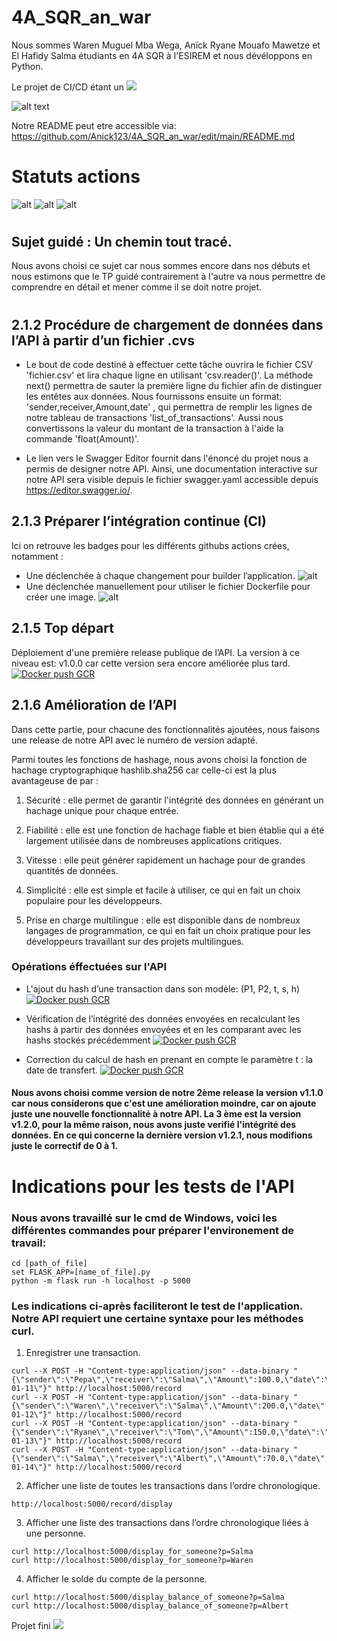 # 4A_SQR_an_war
Nous sommes Waren Muguel Mba Wega, Anïck Ryane Mouafo Mawetze et El Hafidy Salma étudiants en 4A SQR à l'ESIREM et nous dévéloppons en Python.

Le projet de CI/CD étant un [![](https://img.shields.io/badge/PROJET_TERMINÉ_🚀-059142?style=for-the-badge&logoColor=white)](https://dev.to/envoy_/150-badges-for-github-pnk)

![alt text](https://esirem.u-bourgogne.fr/wp-content/uploads/2021/02/cropped-sans-titr-petite2-1.png)

Notre README peut etre accessible via: https://github.com/Anick123/4A_SQR_an_war/edit/main/README.md
# Statuts actions
![alt](http://github.com/Anick123/4A_SQR_an_war/actions/workflows/blank.yml/badge.svg)
![alt](http://github.com/Anick123/4A_SQR_an_war/actions/workflows/curl.yml/badge.svg)
![alt](http://github.com/Anick123/4A_SQR_an_war/actions/workflows/action.yml/badge.svg)
#
## Sujet guidé : Un chemin tout tracé. 
Nous avons choisi ce sujet car nous sommes encore dans nos débuts et nous estimons que le TP guidé contrairement à l'autre va nous permettre de comprendre en détail et mener comme il se doit notre projet.
#
## 2.1.2 Procédure de chargement de données dans l’API à partir d’un fichier .cvs
* Le bout de code destiné à effectuer cette tâche ouvrira le fichier CSV 'fichier.csv' et lira chaque ligne en utilisant 'csv.reader()'. La méthode next() permettra de sauter la première ligne du fichier afin de distinguer les entêtes aux données. Nous fournissons ensuite un format: 'sender,receiver,Amount,date' , qui permettra de remplir les lignes de notre tableau de transactions 'list_of_transactions'. Aussi nous convertissons la valeur du montant de la transaction à l'aide la commande 'float(Amount)'.

* Le lien vers le Swagger Editor fournit dans l'énoncé du projet nous a permis de designer notre API. Ainsi, une documentation interactive sur notre API sera visible depuis le fichier swagger.yaml accessible depuis https://editor.swagger.io/.


## 2.1.3 Préparer l’intégration continue (CI)
Ici on retrouve les badges pour les différents githubs actions crées, notamment : 
*  Une déclenchée à chaque changement pour builder l’application. 
![alt](http://github.com/Anick123/4A_SQR_an_war/actions/workflows/builder.yml/badge.svg)
* Une déclenchée manuellement pour utiliser le fichier Dockerfile pour créer une image.
![alt](http://github.com/Anick123/4A_SQR_an_war/actions/workflows/build_Dockerfile.yml/badge.svg)

## 2.1.5 Top départ
Déploiement d'une première release publique de l’API. La version à ce niveau est: v1.0.0 car cette version sera encore améliorée plus tard.
[![Docker push GCR](https://github.com/Anick123/4A_SQR_an_war/actions/workflows/Build_to_GCR.yml/badge.svg)](https://github.com/Anick123/4A_SQR_an_war/actions/workflows/Build_to_GCR.yml)

## 2.1.6 Amélioration de l’API
Dans cette partie, pour chacune des fonctionnalités ajoutées, nous faisons une release de notre API avec le numéro de
version adapté.

Parmi toutes les fonctions de hashage, nous avons choisi la fonction de hachage cryptographique hashlib.sha256 car celle-ci est la plus avantageuse de par :

1. Sécurité : elle permet de garantir l'intégrité des données en générant un hachage unique pour chaque entrée.

2. Fiabilité : elle est une fonction de hachage fiable et bien établie qui a été largement utilisée dans de nombreuses applications critiques.

3. Vitesse : elle peut générer rapidement un hachage pour de grandes quantités de données.

4. Simplicité : elle est simple et facile à utiliser, ce qui en fait un choix populaire pour les développeurs.

5. Prise en charge multilingue : elle est disponible dans de nombreux langages de programmation, ce qui en fait un choix pratique pour les développeurs travaillant sur des projets multilingues.

### Opérations éffectuées sur l'API
* L'ajout du hash d’une transaction dans son modèle: (P1, P2, t, s, h)
[![Docker push GCR](https://github.com/Anick123/4A_SQR_an_war/actions/workflows/Build_to_GCR.yml/badge.svg)](https://github.com/Anick123/4A_SQR_an_war/actions/workflows/Build_to_GCR.yml)

* Vérification de l’intégrité des données envoyées en recalculant les hashs à partir des données envoyées et en les comparant avec les hashs stockés
précédemment [![Docker push GCR](https://github.com/Anick123/4A_SQR_an_war/actions/workflows/Build_to_GCR.yml/badge.svg)](https://github.com/Anick123/4A_SQR_an_war/actions/workflows/Build_to_GCR.yml)
* Correction du calcul de hash en prenant en compte le paramètre t : la date de transfert.
[![Docker push GCR](https://github.com/Anick123/4A_SQR_an_war/actions/workflows/Build_to_GCR.yml/badge.svg)](https://github.com/Anick123/4A_SQR_an_war/actions/workflows/Build_to_GCR.yml)
#### Nous avons choisi comme version de notre 2ème release la version v1.1.0 car nous considerons que c'est une amélioration moindre, car on ajoute juste une nouvelle fonctionnalité à notre API. La 3 ème est la version v1.2.0, pour la même raison, nous avons juste verifié l'intégrité des données. En ce qui concerne la dernière version v1.2.1, nous modifions juste le correctif de 0 à 1.


# Indications pour les tests de l'API
### Nous avons travaillé sur le cmd de Windows, voici les différentes commandes pour préparer l'environement de travail:
 ```
 cd [path_of_file]
 set FLASK_APP=[name_of_file].py
 python -m flask run -h localhost -p 5000
 
 ```
### Les indications ci-après  faciliteront le test de l'application. Notre API requiert une certaine syntaxe pour les méthodes curl.  

1. Enregistrer une transaction. 
 ```
curl --X POST -H "Content-type:application/json" --data-binary "{\"sender\":\"Pepa\",\"receiver\":\"Salma\",\"Amount\":100.0,\"date\":\"2023-01-11\"}" http://localhost:5000/record
curl --X POST -H "Content-type:application/json" --data-binary "{\"sender\":\"Waren\",\"receiver\":\"Salma\",\"Amount\":200.0,\"date\":\"2023-01-12\"}" http://localhost:5000/record
curl --X POST -H "Content-type:application/json" --data-binary "{\"sender\":\"Ryane\",\"receiver\":\"Tom\",\"Amount\":150.0,\"date\":\"2023-01-13\"}" http://localhost:5000/record
curl --X POST -H "Content-type:application/json" --data-binary "{\"sender\":\"Salma\",\"receiver\":\"Albert\",\"Amount\":70.0,\"date\":\"2023-01-14\"}" http://localhost:5000/record
```
2. Afficher une liste de toutes les transactions dans l’ordre chronologique.
```
http://localhost:5000/record/display

```
3. Afficher une liste des transactions dans l’ordre chronologique liées à
une personne.
```
curl http://localhost:5000/display_for_someone?p=Salma
curl http://localhost:5000/display_for_someone?p=Waren
```
4. Afficher le solde du compte de la personne.
```
curl http://localhost:5000/display_balance_of_someone?p=Salma
curl http://localhost:5000/display_balance_of_someone?p=Albert
```
Projet fini [![](https://img.shields.io/badge/PROJET_TERMINÉ_🚀-059142?style=for-the-badge&logoColor=white)](https://dev.to/envoy_/150-badges-for-github-pnk) 